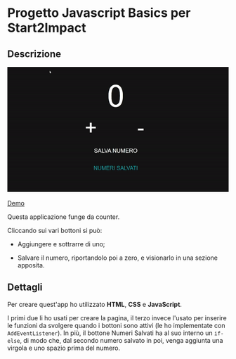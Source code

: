 # Progetto Javascript Basics per Start2Impact

## Descrizione

![](IMG/counter-javascript-basics.gif)

[Demo]("https://francescovicario-javascriptbasics.000webhostapp.com/")

Questa applicazione funge da counter.

Cliccando sui vari bottoni si può:

- Aggiungere e sottrarre di uno;

- Salvare il numero, riportandolo poi a zero, e visionarlo in una sezione apposita.

## Dettagli

Per creare quest'app ho utilizzato **HTML**, **CSS** e **JavaScript**.

I primi due li ho usati per creare la pagina, il terzo invece l'usato per inserire le funzioni da svolgere quando i bottoni sono attivi (le ho implementate con `AddEventListener`). In più, il bottone Numeri Salvati ha al suo interno un `if-else`, di modo che, dal secondo numero salvato in poi, venga aggiunta una virgola e uno spazio prima del numero.

